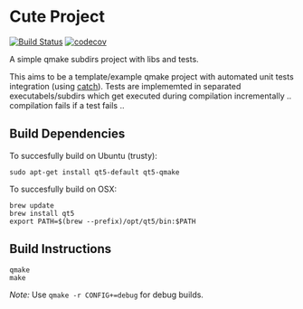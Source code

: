 # Cute Project

[![Build Status](https://travis-ci.org/mxklb/cuteproject.svg?branch=master)](https://travis-ci.org/mxklb/cuteproject)
[![codecov](https://codecov.io/gh/mxklb/cuteproject/branch/master/graph/badge.svg)](https://codecov.io/gh/mxklb/cuteproject)

A simple qmake subdirs project with libs and tests. 

This aims to be a template/example qmake project with automated unit tests integration (using [catch](https://github.com/philsquared/Catch)). Tests are implememted in separated executabels/subdirs which get executed during compilation incrementally .. compilation fails if a test fails ..

## Build Dependencies
To succesfully build on Ubuntu (trusty): 

    sudo apt-get install qt5-default qt5-qmake
    
To succesfully build on OSX:
    
    brew update
    brew install qt5
    export PATH=$(brew --prefix)/opt/qt5/bin:$PATH

## Build Instructions

    qmake
    make

*Note:* Use ```qmake -r CONFIG+=debug``` for debug builds. 
